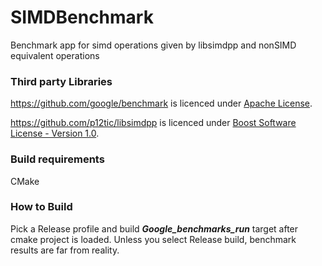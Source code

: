 # SIMDBenchmark
Benchmark app for simd operations given by libsimdpp and nonSIMD equivalent operations

### Third party Libraries
https://github.com/google/benchmark is licenced under [Apache License](benchmark/LICENSE).

https://github.com/p12tic/libsimdpp is licenced under [Boost Software License - Version 1.0](libsimdpp/LICENSE_1_0.txt).

### Build requirements
CMake

### How to Build
Pick a Release profile and build ***Google_benchmarks_run*** target after cmake project is loaded.
Unless you select Release build, benchmark results are far from reality.